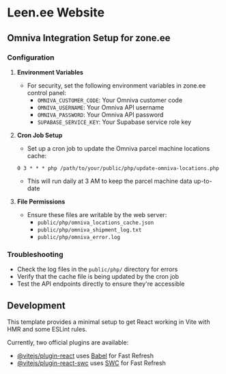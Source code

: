 # Leen.ee Website

## Omniva Integration Setup for zone.ee

### Configuration

1. **Environment Variables**
   - For security, set the following environment variables in zone.ee control panel:
     - `OMNIVA_CUSTOMER_CODE`: Your Omniva customer code
     - `OMNIVA_USERNAME`: Your Omniva API username
     - `OMNIVA_PASSWORD`: Your Omniva API password
     - `SUPABASE_SERVICE_KEY`: Your Supabase service role key

2. **Cron Job Setup**
   - Set up a cron job to update the Omniva parcel machine locations cache:
   ```
   0 3 * * * php /path/to/your/public/php/update-omniva-locations.php
   ```
   - This will run daily at 3 AM to keep the parcel machine data up-to-date

3. **File Permissions**
   - Ensure these files are writable by the web server:
     - `public/php/omniva_locations_cache.json`
     - `public/php/omniva_shipment_log.txt`
     - `public/php/omniva_error.log`

### Troubleshooting

- Check the log files in the `public/php/` directory for errors
- Verify that the cache file is being updated by the cron job
- Test the API endpoints directly to ensure they're accessible

## Development

This template provides a minimal setup to get React working in Vite with HMR and some ESLint rules.

Currently, two official plugins are available:

- [@vitejs/plugin-react](https://github.com/vitejs/vite-plugin-react/blob/main/packages/plugin-react/README.md) uses [Babel](https://babeljs.io/) for Fast Refresh
- [@vitejs/plugin-react-swc](https://github.com/vitejs/vite-plugin-react-swc) uses [SWC](https://swc.rs/) for Fast Refresh
